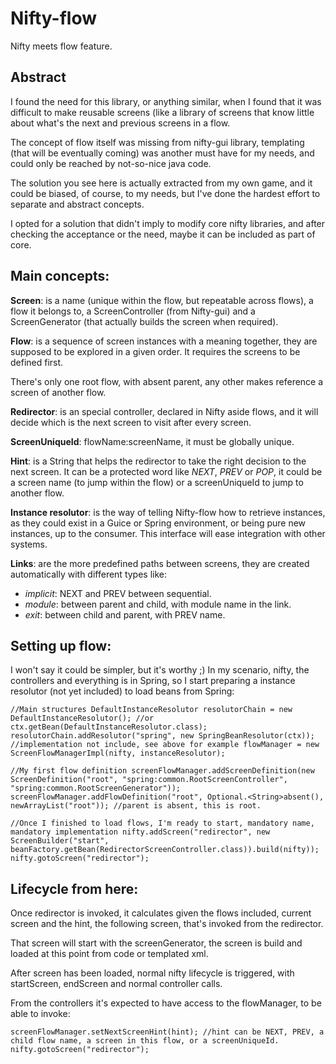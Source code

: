 Nifty-flow
==========

Nifty meets flow feature.

Abstract
--------
I found the need for this library, or anything similar, when I found that it was difficult to 
make reusable screens (like a library of screens that know little about what's the next and previous screens in
a flow.

The concept of flow itself was missing from nifty-gui library, templating (that will be eventually coming) was another
must have for my needs, and could only be reached by not-so-nice java code.

The solution you see here is actually extracted from my own game, and it could be biased, of course, to my needs, but
I've done the hardest effort to separate and abstract concepts.

I opted for a solution that didn't imply to modify core nifty libraries, and after checking the acceptance or the need,
maybe it can be included as part of core.

Main concepts:
--------------
**Screen**: is a name (unique within the flow, but repeatable across flows), a flow it belongs to, a ScreenController (from
Nifty-gui) and a ScreenGenerator (that actually builds the screen when required).

**Flow**: is a sequence of screen instances with a meaning together, they are supposed to be explored in a given order. It 
requires the screens to be defined first.

There's only one root flow, with absent parent, any other makes reference a screen of another flow.

**Redirector**: is an special controller, declared in Nifty aside flows, and it will decide which is the next screen to visit
after every screen.

**ScreenUniqueId**: flowName:screenName, it must be globally unique.

**Hint**: is a String that helps the redirector to take the right decision to the next screen. It can be a protected word like
*NEXT*, *PREV* or *POP*, it could be a screen name (to jump within the flow) or a screenUniqueId to jump to another flow.

**Instance resolutor**: is the way of telling Nifty-flow how to retrieve instances, as they could exist in a Guice or Spring
environment, or being pure new instances, up to the consumer. This interface will ease integration with other systems.

**Links**: are the more predefined paths between screens, they are created automatically with different types like:
 
 * *implicit*: NEXT and PREV between sequential.
 * *module*: between parent and child, with module name in the link.
 * *exit*: between child and parent, with PREV name.

Setting up flow:
----------------
I won't say it could be simpler, but it's worthy ;)
In my scenario, nifty, the controllers and everything is in Spring, so I start preparing a instance resolutor (not yet
included) to load beans from Spring:

`//Main structures
DefaultInstanceResolutor resolutorChain = new DefaultInstanceResolutor(); //or ctx.getBean(DefaultInstanceResolutor.class);
resolutorChain.addResolutor("spring", new SpringBeanResolutor(ctx)); //implementation not include, see above for example
flowManager = new ScreenFlowManagerImpl(nifty, instanceResolutor);`

`//My first flow definition
screenFlowManager.addScreenDefinition(new ScreenDefinition("root", "spring:common.RootScreenController", "spring:common.RootScreenGenerator"));
screenFlowManager.addFlowDefinition("root", Optional.<String>absent(), newArrayList("root")); //parent is absent, this is root.`

`//Once I finished to load flows, I'm ready to start, mandatory name, mandatory implementation
nifty.addScreen("redirector", new ScreenBuilder("start", beanFactory.getBean(RedirectorScreenController.class)).build(nifty));
nifty.gotoScreen("redirector");`

Lifecycle from here:
--------------------
Once redirector is invoked, it calculates given the flows included, current screen and the hint, the following screen, that's 
invoked from the redirector.
 
That screen will start with the screenGenerator, the screen is build and loaded at this point from code or templated xml.

After screen has been loaded, normal nifty lifecycle is triggered, with startScreen, endScreen and normal controller calls.

From the controllers it's expected to have access to the flowManager, to be able to invoke:

`screenFlowManager.setNextScreenHint(hint); //hint can be NEXT, PREV, a child flow name, a screen in this flow, or a screenUniqueId.
nifty.gotoScreen("redirector");`

